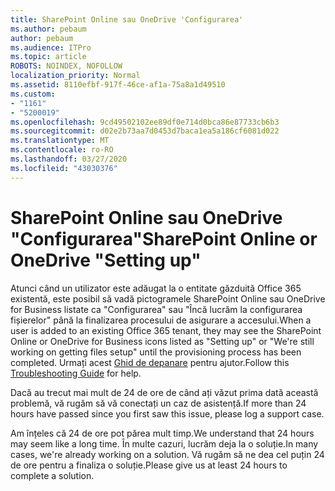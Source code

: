 ```yaml
---
title: SharePoint Online sau OneDrive 'Configurarea'
ms.author: pebaum
author: pebaum
ms.audience: ITPro
ms.topic: article
ROBOTS: NOINDEX, NOFOLLOW
localization_priority: Normal
ms.assetid: 8110efbf-917f-46ce-af1a-75a8a1d49510
ms.custom:
- "1161"
- "5200019"
ms.openlocfilehash: 9cd49502102ee89df0e714d0bca86e87733cb6b3
ms.sourcegitcommit: d02e2b73aa7d0453d7baca1ea5a186cf6081d022
ms.translationtype: MT
ms.contentlocale: ro-RO
ms.lasthandoff: 03/27/2020
ms.locfileid: "43030376"
---
```

# <a name="sharepoint-online-or-onedrive-setting-up"></a><span data-ttu-id="a6962-102">SharePoint Online sau OneDrive "Configurarea"</span><span class="sxs-lookup"><span data-stu-id="a6962-102">SharePoint Online or OneDrive "Setting up"</span></span>

<span data-ttu-id="a6962-103">Atunci când un utilizator este adăugat la o entitate găzduită Office 365 existentă, este posibil să vadă pictogramele SharePoint Online sau OneDrive for Business listate ca "Configurarea" sau "Încă lucrăm la configurarea fișierelor" până la finalizarea procesului de asigurare a accesului.</span><span class="sxs-lookup"><span data-stu-id="a6962-103">When a user is added to an existing Office 365 tenant, they may see the SharePoint Online or OneDrive for Business icons listed as "Setting up" or "We're still working on getting files setup" until the provisioning process has been completed.</span></span> <span data-ttu-id="a6962-104">Urmați acest [Ghid de depanare](https://docs.microsoft.com/sharepoint/support/sites/troubleshooting-guide-for-sites-stopped-at-provisioning) pentru ajutor.</span><span class="sxs-lookup"><span data-stu-id="a6962-104">Follow this [Troubleshooting Guide](https://docs.microsoft.com/sharepoint/support/sites/troubleshooting-guide-for-sites-stopped-at-provisioning) for help.</span></span>

<span data-ttu-id="a6962-105">Dacă au trecut mai mult de 24 de ore de când ați văzut prima dată această problemă, vă rugăm să vă conectați un caz de asistență.</span><span class="sxs-lookup"><span data-stu-id="a6962-105">If more than 24 hours have passed since you first saw this issue, please log a support case.</span></span>

<span data-ttu-id="a6962-106">Am înțeles că 24 de ore pot părea mult timp.</span><span class="sxs-lookup"><span data-stu-id="a6962-106">We understand that 24 hours may seem like a long time.</span></span> <span data-ttu-id="a6962-107">În multe cazuri, lucrăm deja la o soluție.</span><span class="sxs-lookup"><span data-stu-id="a6962-107">In many cases, we're already working on a solution.</span></span> <span data-ttu-id="a6962-108">Vă rugăm să ne dea cel puțin 24 de ore pentru a finaliza o soluție.</span><span class="sxs-lookup"><span data-stu-id="a6962-108">Please give us at least 24 hours to complete a solution.</span></span>
